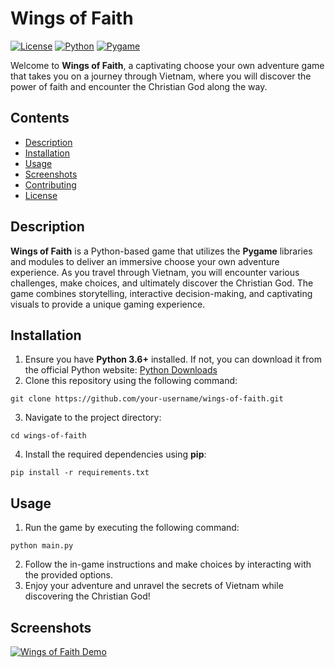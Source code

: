 # Wings of Faith
[![License](https://img.shields.io/badge/License-MIT-blue.svg)](https://opensource.org/licenses/MIT)
[![Python](https://img.shields.io/badge/Python-3.6%2B-blue)](https://www.python.org/downloads/)
[![Pygame](https://img.shields.io/badge/Pygame-2.0.1-blue)](https://www.pygame.org/)

Welcome to **Wings of Faith**, a captivating choose your own adventure game that takes you on a journey through Vietnam, where you will discover the power of faith and encounter the Christian God along the way.

## Contents

- [Description](#description)
- [Installation](#installation)
- [Usage](#usage)
- [Screenshots](#screenshots)
- [Contributing](#contributing)
- [License](#license)

## Description

**Wings of Faith** is a Python-based game that utilizes the **Pygame** libraries and modules to deliver an immersive choose your own adventure experience. As you travel through Vietnam, you will encounter various challenges, make choices, and ultimately discover the Christian God. The game combines storytelling, interactive decision-making, and captivating visuals to provide a unique gaming experience.

## Installation

1. Ensure you have **Python 3.6+** installed. If not, you can download it from the official Python website: [Python Downloads](https://www.python.org/downloads/)
2. Clone this repository using the following command:
```
git clone https://github.com/your-username/wings-of-faith.git
```
3. Navigate to the project directory:
```
cd wings-of-faith
```
4. Install the required dependencies using **pip**:
```
pip install -r requirements.txt
```

## Usage

1. Run the game by executing the following command:
```
python main.py
```
2. Follow the in-game instructions and make choices by interacting with the provided options.
3. Enjoy your adventure and unravel the secrets of Vietnam while discovering the Christian God!

## Screenshots
[![Wings of Faith Demo](<img width="370" alt="Game1" src="https://github.com/HongDavisDev/wings_of_faith_adventure/assets/151206744/f1011c3c-760e-40c1-882c-46da072ec0f8">
)]([https://github.com/melqassas/](https://youtube.com/shorts/6coA5R8Kpd0?feature=share)https://youtube.com/shorts/6coA5R8Kpd0?feature=share)


